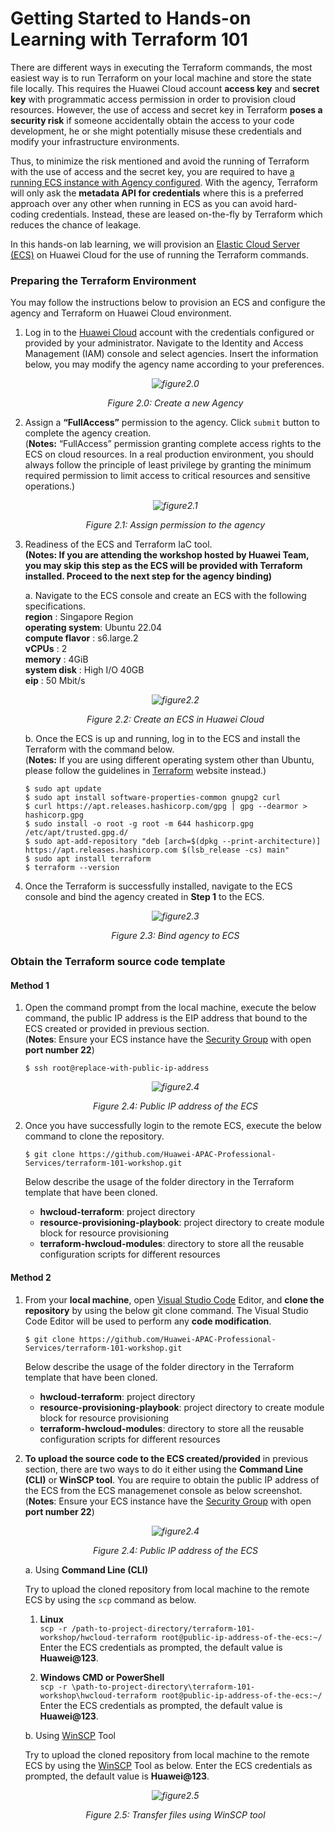 # Getting Started to Hands-on Learning with Terraform 101

There are different ways in executing the Terraform commands, the most easiest way is to run Terraform on your local machine and store the state file locally. This requires the Huawei Cloud account **access key** and **secret key** with programmatic access permission in order to provision cloud resources. However, the use of access and secret key in Terraform **poses a security risk** if someone accidentally obtain the access to your code development, he or she might potentially misuse these credentials and modify your infrastructure environments.

Thus, to minimize the risk mentioned and avoid the running of Terraform with the use of access and the secret key, you are required to have [a running ECS instance with Agency configured](https://support.huaweicloud.com/intl/en-us/bestpractice-iam/iam_0511.html). With the agency, Terraform will only ask the **metadata API for credentials** where this is a preferred approach over any other when running in ECS as you can avoid hard-coding credentials. Instead, these are leased on-the-fly by Terraform which reduces the chance of leakage.

In this hands-on lab learning, we will provision an [Elastic Cloud Server (ECS)](https://support.huaweicloud.com/intl/en-us/productdesc-ecs/en-us_topic_0013771112.html) on Huawei Cloud for the use of running the Terraform commands.

### Preparing the Terraform Environment

You may follow the instructions below to provision an ECS and configure the agency and Terraform on Huawei Cloud environment.

1. Log in to the [Huawei Cloud](https://auth.huaweicloud.com/authui/login.html?locale=en-us&service=https%3A%2F%2Fwww.huaweicloud.com%2Fintl%2Fen-us%2F#/login) account with the credentials configured or provided by your administrator. Navigate to the Identity and Access Management (IAM) console and select agencies. Insert the information below, you may modify the agency name according to your preferences.

    *<p align="center"> ![figure2.0](./images/2.0.png) </p>*

    *<p align="center"> Figure 2.0: Create a new Agency </p>*

2. Assign a **“FullAccess”** permission to the agency. Click ```submit``` button to complete the agency creation. <br> (**Notes:** “FullAccess” permission granting complete access rights to the ECS on cloud resources. In a real production environment, you should always follow the principle of least privilege by granting the minimum required permission to limit access to critical resources and sensitive operations.)
    
    *<p align="center"> ![figure2.1](./images/2.1.png) </p>*

    *<p align="center"> Figure 2.1: Assign permission to the agency </p>*

3. Readiness of the ECS and Terraform IaC tool. <br>
    **(Notes: If you are attending the workshop hosted by Huawei Team, you may skip this step as the ECS will be provided with Terraform installed. Proceed to the next step for the agency binding)**

    a. Navigate to the ECS console and create an ECS with the following specifications. <br>
    **region**          : Singapore Region <br>
    **operating system**: Ubuntu 22.04 <br>
    **compute flavor**  : s6.large.2 <br>
    **vCPUs**           : 2 <br>
    **memory**          : 4GiB <br>
    **system disk**     : High I/O 40GB <br>
    **eip**             : 50 Mbit/s

    *<p align="center"> ![figure2.2](./images/2.2.png) </p>*

    *<p align="center"> Figure 2.2: Create an ECS in Huawei Cloud </p>*

    b. Once the ECS is up and running, log in to the ECS and install the Terraform with the command below. <br> (**Notes:** If you are using different operating system other than Ubuntu, please follow the guidelines in [Terraform](https://developer.hashicorp.com/terraform/tutorials/aws-get-started/install-cli) website instead.)

    ```$ sudo apt update``` <br>
    ```$ sudo apt install software-properties-common gnupg2 curl``` <br>
    ```$ curl https://apt.releases.hashicorp.com/gpg | gpg --dearmor > hashicorp.gpg``` <br>
    ```$ sudo install -o root -g root -m 644 hashicorp.gpg /etc/apt/trusted.gpg.d/``` <br>
    ```$ sudo apt-add-repository "deb [arch=$(dpkg --print-architecture)] https://apt.releases.hashicorp.com $(lsb_release -cs) main"``` <br>
    ```$ sudo apt install terraform``` <br>
    ```$ terraform --version``` <br>

4. Once the Terraform is successfully installed, navigate to the ECS console and bind the agency created in **Step 1** to the ECS.

    *<p align="center"> ![figure2.3](./images/2.3.png) </p>*

    *<p align="center"> Figure 2.3: Bind agency to ECS </p>*


### Obtain the Terraform source code template

#### Method 1 ####
1. Open the command prompt from the local machine, execute the below command, the public IP address is the EIP address that bound to the ECS created or provided in previous section.     
    (**Notes**: Ensure your ECS instance have the [Security Group](https://support.huaweicloud.com/intl/en-us/usermanual-vpc/en-us_topic_0073379079.html) with open **port number 22**)

    ```$ ssh root@replace-with-public-ip-address``` <br>

    *<p align="center"> ![figure2.4](./images/2.4.png) </p>*

    *<p align="center"> Figure 2.4: Public IP address of the ECS </p>*

2. Once you have successfully login to the remote ECS, execute the below command to clone the repository.

    ```$ git clone https://github.com/Huawei-APAC-Professional-Services/terraform-101-workshop.git```

    Below describe the usage of the folder directory in the Terraform template that have been cloned. 

    * **hwcloud-terraform**: project directory <br>
    * **resource-provisioning-playbook**: project directory to create module block for resource provisioning <br>
    * **terraform-hwcloud-modules**: directory to store all the reusable configuration scripts for different resources

#### Method 2 ####
1.  From your **local machine**, open [Visual Studio Code](https://code.visualstudio.com/download) Editor, and **clone the repository** by using the below git clone command. The Visual Studio Code Editor will be used to perform any **code modification**.

    ```$ git clone https://github.com/Huawei-APAC-Professional-Services/terraform-101-workshop.git```

    Below describe the usage of the folder directory in the Terraform template that have been cloned. 

    * **hwcloud-terraform**: project directory <br>
    * **resource-provisioning-playbook**: project directory to create module block for resource provisioning <br>
    * **terraform-hwcloud-modules**: directory to store all the reusable configuration scripts for different resources

2. **To upload the source code to the ECS created/provided** in previous section, there are two ways to do it either using the **Command Line (CLI)** or **WinSCP tool**. You are require to obtain the public IP address of the ECS from the ECS managemenet console as below screenshot.
    (**Notes**: Ensure your ECS instance have the [Security Group](https://support.huaweicloud.com/intl/en-us/usermanual-vpc/en-us_topic_0073379079.html) with open **port number 22**)

    *<p align="center"> ![figure2.4](./images/2.4.png) </p>*

    *<p align="center"> Figure 2.4: Public IP address of the ECS </p>*

    a. Using **Command Line (CLI)**<br>
    
    Try to upload the cloned repository from local machine to the remote ECS by using the ```scp``` command as below. <br>

    1. **Linux** <br>
        ```scp -r /path-to-project-directory/terraform-101-workshop/hwcloud-terraform root@public-ip-address-of-the-ecs:~/``` <br>
        Enter the ECS credentials as prompted, the default value is **Huawei@123**.

    2. **Windows CMD or PowerShell** <br>
        ```scp -r \path-to-project-directory\terraform-101-workshop\hwcloud-terraform root@public-ip-address-of-the-ecs:~/``` <br>
        Enter the ECS credentials as prompted, the default value is **Huawei@123**.

    b. Using [WinSCP](https://winscp.net/eng/download.php) Tool <br>
    
    Try to upload the cloned repository from local machine to the remote ECS by using the [WinSCP](https://winscp.net/eng/download.php) Tool as below. Enter the ECS credentials as prompted, the default value is **Huawei@123**. <br>

    *<p align="center"> ![figure2.5](./images/2.5.png) </p>*

    *<p align="center"> Figure 2.5: Transfer files using WinSCP tool </p>*